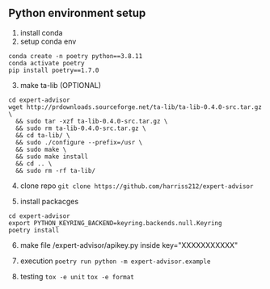 ## Python environment setup
1. install conda
2. setup conda env
```
conda create -n poetry python==3.8.11
conda activate poetry
pip install poetry==1.7.0
```


3. make ta-lib (OPTIONAL)
```
cd expert-advisor
wget http://prdownloads.sourceforge.net/ta-lib/ta-lib-0.4.0-src.tar.gz \
  && sudo tar -xzf ta-lib-0.4.0-src.tar.gz \
  && sudo rm ta-lib-0.4.0-src.tar.gz \
  && cd ta-lib/ \
  && sudo ./configure --prefix=/usr \
  && sudo make \
  && sudo make install
  && cd .. \
  && sudo rm -rf ta-lib/
  ```

4. clone repo
`git clone https://github.com/harriss212/expert-advisor`

5. install packacges
```
cd expert-advisor
export PYTHON_KEYRING_BACKEND=keyring.backends.null.Keyring
poetry install
```

6. make file
/expert-advisor/apikey.py
inside
key="XXXXXXXXXXX"

6. execution
`poetry run python -m expert-advisor.example`

7. testing
`tox -e unit`
`tox -e format`
